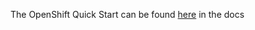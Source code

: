 The OpenShift Quick Start can be found [here](https://www.mongodb.com/docs/kubernetes-operator/master/openshift-quick-start/) in the docs


